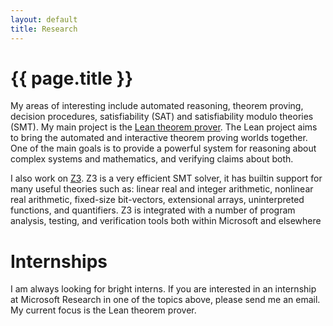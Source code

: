 ```yaml
---
layout: default
title: Research
---
```


{{ page.title }}
================

My areas of interesting include automated reasoning, theorem proving, decision procedures,
satisfiability (SAT) and satisfiability modulo theories (SMT).
My main project is the [Lean theorem prover](http://leanprover.github.io).
The Lean project aims to bring the automated and interactive theorem
proving worlds together. One of the main goals is to provide a
powerful system for reasoning about complex systems and mathematics,
and verifying claims about both.


I also work on [Z3](https://github.com/Z3Prover/z3).
Z3 is a very efficient SMT solver, it has builtin support for many useful theories such as:
linear real and integer arithmetic, nonlinear real arithmetic, fixed-size bit-vectors,
extensional arrays, uninterpreted functions, and quantifiers.
Z3 is integrated with a number of program analysis, testing, and verification tools
both within Microsoft and elsewhere

# Internships

I am always looking for bright interns. If you are interested in an
internship at Microsoft Research in one of the topics above, please
send me an email. My current focus is the Lean theorem prover.
